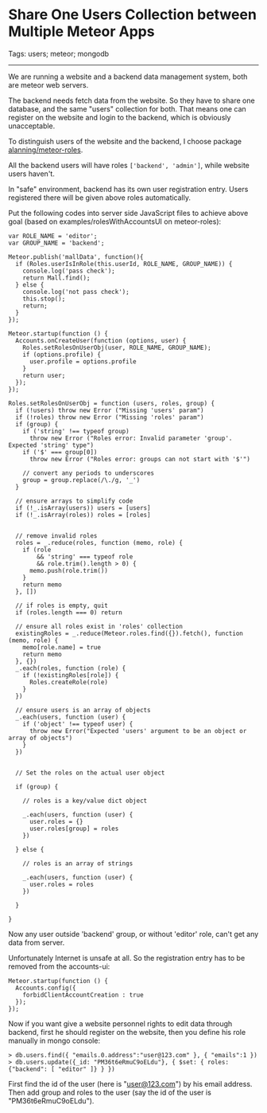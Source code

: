 # Share One Users Collection between Multiple Meteor Apps
Tags: users; meteor; mongodb

------

We are running a website and a backend data management system,
both are meteor web servers.

The backend needs fetch data from the website.
So they have to share one database, and the same "users" collection for both.
That means one can register on the website and login to the backend,
which is obviously unacceptable.

To distinguish users of the website and the backend,
I choose package [alanning/meteor-roles](https://github.com/alanning/meteor-roles).

All the backend users will have roles `['backend', 'admin']`,
while website users haven't.

In "safe" environment, backend has its own user registration entry.
Users registered there will be given above roles automatically.

Put the following codes into server side JavaScript files to achieve above goal 
(based on examples/rolesWithAccountsUI on meteor-roles):

    var ROLE_NAME = 'editor';
    var GROUP_NAME = 'backend';

    Meteor.publish('mallData', function(){
      if (Roles.userIsInRole(this.userId, ROLE_NAME, GROUP_NAME)) {
        console.log('pass check');
        return Mall.find();
      } else {
        console.log('not pass check');
        this.stop();
        return;
      }
    });

    Meteor.startup(function () {
      Accounts.onCreateUser(function (options, user) {
        Roles.setRolesOnUserObj(user, ROLE_NAME, GROUP_NAME);
        if (options.profile) {
          user.profile = options.profile
        }
        return user;
      });
    });

    Roles.setRolesOnUserObj = function (users, roles, group) {
      if (!users) throw new Error ("Missing 'users' param")
      if (!roles) throw new Error ("Missing 'roles' param")
      if (group) {
        if ('string' !== typeof group)
          throw new Error ("Roles error: Invalid parameter 'group'. Expected 'string' type")
        if ('$' === group[0])
          throw new Error ("Roles error: groups can not start with '$'")

        // convert any periods to underscores
        group = group.replace(/\./g, '_')
      }

      // ensure arrays to simplify code
      if (!_.isArray(users)) users = [users]
      if (!_.isArray(roles)) roles = [roles]

      
      // remove invalid roles
      roles = _.reduce(roles, function (memo, role) {
        if (role
            && 'string' === typeof role
            && role.trim().length > 0) {
          memo.push(role.trim())
        }
        return memo
      }, [])

      // if roles is empty, quit
      if (roles.length === 0) return

      // ensure all roles exist in 'roles' collection
      existingRoles = _.reduce(Meteor.roles.find({}).fetch(), function (memo, role) {
        memo[role.name] = true
        return memo
      }, {})
      _.each(roles, function (role) {
        if (!existingRoles[role]) {
          Roles.createRole(role)
        }
      })

      // ensure users is an array of objects
      _.each(users, function (user) {
        if ('object' !== typeof user) {
          throw new Error("Expected 'users' argument to be an object or array of objects")
        }
      })


      // Set the roles on the actual user object

      if (group) {

        // roles is a key/value dict object

        _.each(users, function (user) {
          user.roles = {}
          user.roles[group] = roles
        })

      } else {

        // roles is an array of strings
        
        _.each(users, function (user) {
          user.roles = roles
        })

      }

    }

Now any user outside 'backend' group, or without 'editor' role, can't get any data from server.

Unfortunately Internet is unsafe at all.
So the registration entry has to be removed from the accounts-ui:

    Meteor.startup(function () {
      Accounts.config({
        forbidClientAccountCreation : true
      });
    });

Now if you want give a website personnel rights to edit data through backend,
first he should register on the website,
then you define his role manually in mongo console:

    > db.users.find({ "emails.0.address":"user@123.com" }, { "emails":1 })
    > db.users.update({_id: "PM36t6eRmuC9oELdu"}, { $set: { roles: {"backend": [ "editor" ]} } })

First find the id of the user (here is "user@123.com") by his email address.
Then add group and roles to the user (say the id of the user is "PM36t6eRmuC9oELdu").
